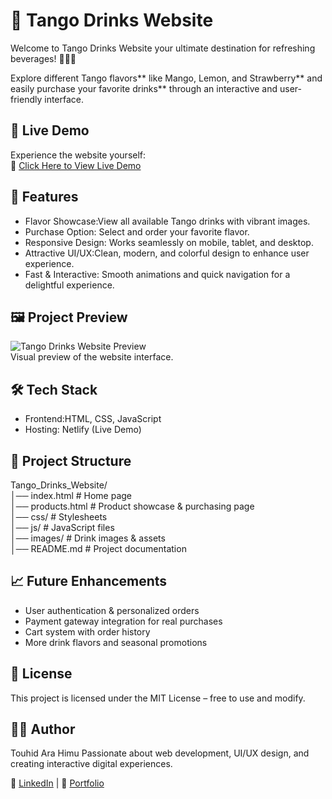 # 🥤 Tango Drinks Website  

Welcome to Tango Drinks Website your ultimate destination for refreshing beverages! 🍋🥭🍓  

Explore different Tango flavors** like Mango, Lemon, and Strawberry** and easily purchase your favorite drinks** through an interactive and user-friendly interface.  



## 🚀 Live Demo  
Experience the website yourself:  
🔗 [Click Here to View Live Demo](https://tango-drink.netlify.app/)  



## 🎯 Features  

- Flavor Showcase:View all available Tango drinks with vibrant images.  
- Purchase Option: Select and order your favorite flavor.  
- Responsive Design: Works seamlessly on mobile, tablet, and desktop.  
- Attractive UI/UX:Clean, modern, and colorful design to enhance user experience.  
- Fast & Interactive: Smooth animations and quick navigation for a delightful experience.  



## 🖼️ Project Preview  
![Tango Drinks Website Preview](./images/tango-preview.png)  
Visual preview of the website interface.  



## 🛠️ Tech Stack  

- Frontend:HTML, CSS, JavaScript  
- Hosting: Netlify (Live Demo)  



## 📂 Project Structure  

Tango_Drinks_Website/  
│── index.html           # Home page  
│── products.html        # Product showcase & purchasing page  
│── css/                 # Stylesheets  
│── js/                  # JavaScript files  
│── images/              # Drink images & assets  
│── README.md            # Project documentation  

## 📈 Future Enhancements

- User authentication & personalized orders  
- Payment gateway integration for real purchases  
- Cart system with order history  
- More drink flavors and seasonal promotions  



## 📜 License

This project is licensed under the MIT License – free to use and modify.



## 👩‍💻 Author
Touhid Ara Himu 
Passionate about web development, UI/UX design, and creating interactive digital experiences.

🔗 [LinkedIn](https://www.linkedin.com/in/touhid-ara-himuiux/) | 🔗 [Portfolio](https://your-portfolio-link.com)
